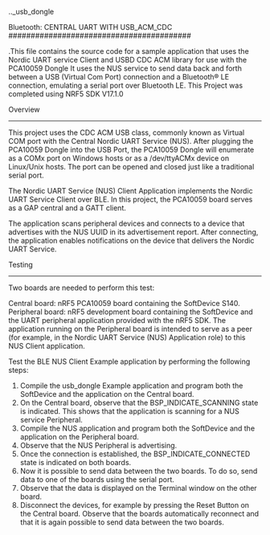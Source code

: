 .._usb_dongle

Bluetooth: CENTRAL UART WITH USB_ACM_CDC
#########################################

.This file contains the source code for a sample application that uses the Nordic UART service Client
and USBD CDC ACM library for use with the PCA10059 Dongle
It uses the NUS service to send data back and forth between a USB (Virtual Com Port) connection and a Bluetooth® LE connection, emulating a serial port over Bluetooth LE.
This Project was completed using NRF5 SDK V17.1.0

Overview
********

This project uses the CDC ACM USB class, commonly known as Virtual COM port with the Central Nordic UART Service (NUS). After plugging the PCA10059 Dongle into the USB Port, the PCA10059 Dongle will enumerate as a COMx port on Windows hosts or as a /dev/ttyACMx device on Linux/Unix hosts. The port can be opened and closed just like a traditional serial port.

The Nordic UART Service (NUS) Client Application implements the Nordic UART Service Client over BLE. In this project, the PCA10059 board serves as a GAP central and a GATT client.

The application scans peripheral devices and connects to a device that advertises with the NUS UUID in its advertisement report. After connecting, the application enables notifications on the device that delivers the Nordic UART Service.

Testing
********
Two boards are needed to perform this test:

Central board: nRF5 PCA10059 board containing the SoftDevice S140.
Peripheral board: nRF5 development board containing the SoftDevice and the UART peripheral application provided with the nRF5 SDK.
The application running on the Peripheral board is intended to serve as a peer (for example, in the Nordic UART Service (NUS) Application role) to this NUS Client application.

Test the BLE NUS Client Example application by performing the following steps:

1. Compile the usb_dongle Example application and program both the SoftDevice and the application on the Central board.
2. On the Central board, observe that the BSP_INDICATE_SCANNING state is indicated. This shows that the application is scanning for a NUS service Peripheral.
3. Compile the NUS application and program both the SoftDevice and the application on the Peripheral board.
4. Observe that the NUS Peripheral is advertising.
5. Once the connection is established, the BSP_INDICATE_CONNECTED state is indicated on both boards.
6. Now it is possible to send data between the two boards. To do so, send data to one of the boards using the serial port.
7. Observe that the data is displayed on the Terminal window on the other board.
8. Disconnect the devices, for example by pressing the Reset Button on the Central board. Observe that the boards automatically reconnect and that it is again possible to send data between the two boards.

